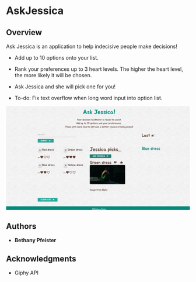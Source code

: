 # AskJessica

## Overview

Ask Jessica is an application to help indecisive people make decisions!

* Add up to 10 options onto your list.

* Rank your preferences up to 3 heart levels. The higher the heart level, the more likely it will be chosen.

* Ask Jessica and she will pick one for you!

* To-do: Fix text overflow when long word input into option list.

![Screenshot](/assets/images/AskJessica_Screenshot.png)


## Authors

* **Bethany Pfeister** 

## Acknowledgments

* Giphy API